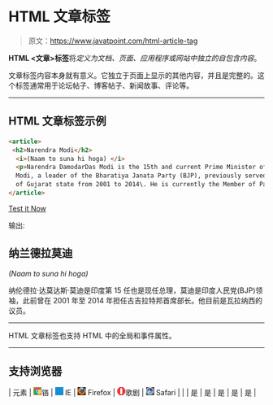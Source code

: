 # HTML 文章标签

> 原文：<https://www.javatpoint.com/html-article-tag>

**HTML <文章>标签**将*定义为文档、页面、应用程序或网站中独立的自包含内容*。

文章标签内容本身就有意义。它独立于页面上显示的其他内容，并且是完整的。这个标签通常用于论坛帖子、博客帖子、新闻故事、评论等。

* * *

## HTML 文章标签示例

```html
<article>
 <h2>Narendra Modi</h2>
  <i>(Naam to suna hi hoga) </i>
  <p>Narendra DamodarDas Modi is the 15th and current Prime Minister of India,  
  Modi, a leader of the Bharatiya Janata Party (BJP), previously served as the Chief Minister
  of Gujarat state from 2001 to 2014\. He is currently the Member of Parliament (MP) from Varanasi. </p>
</article>

```

[Test it Now](https://www.javatpoint.com/oprweb/test.jsp?filename=htmlarticletag1)

输出:

<article>

## 纳兰德拉莫迪

*(Naam to suna hi hoga)*

纳伦德拉·达莫达斯·莫迪是印度第 15 任也是现任总理，莫迪是印度人民党(BJP)领袖，此前曾在 2001 年至 2014 年担任古吉拉特邦首席部长。他目前是瓦拉纳西的议员。

</article>

* * *

HTML 文章标签也支持 HTML 中的全局和事件属性。

* * *

## 支持浏览器

| 元素 | ![chrome browser](img/4fbdc93dc2016c5049ed108e7318df19.png)铬 | ![ie browser](img/83dd23df1fe8373fd5bf054b2c1dd88b.png) IE | ![firefox browser](img/4f001fff393888a8a807ed29b28145d1.png) Firefox | ![opera browser](img/6cad4a592cc69a052056a0577b4aac65.png)歌剧 | ![safari browser](img/a0f6a9711a92203c5dc5c127fe9c9fca.png) Safari |
|  | 是 | 是 | 是 | 是 | 是 |